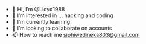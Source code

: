 - 👋 Hi, I’m @Lloyd1988
- 👀 I’m interested in ... hacking and coding 
- 🌱 I’m currently learning 
- 💞️ I’m looking to collaborate on accounts
- 📫 How to reach me siphiwedineka803@gmail.com 

<!---
Lloyd1988/Lloyd1988 is a ✨ special ✨ repository because its `README.md` (this file) appears on your GitHub profile.
You can click the Preview link to take a look at your changes.
--->
